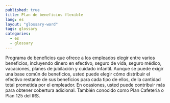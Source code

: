 ```yaml
---
published: true
title: Plan de beneficios flexible
lang: es
layout: "glossary-word"
tags: glossary
categories:
  - es
  - glossary
---
```


Programa de beneficios que ofrece a los empleados elegir entre varios beneficios, incluyendo dinero en efectivo, seguro de vida, seguro médico, vacaciones, planes de jubilación y cuidado infantil. Aunque se puede exigir una base común de beneficios, usted puede elegir cómo distribuir el efectivo restante de sus beneficios para cada tipo de ellos, de la cantidad total prometida por el empleador. En ocasiones, usted puede contribuir más para obtener cobertura adicional. También conocido como Plan Cafeteria o Plan 125 del IRS.
